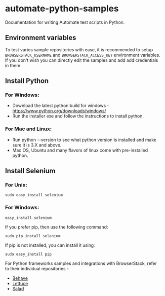 # automate-python-samples

Documentation for writing Automate test scripts in Python.

## Environment variables
To test varios sample repositories with ease,  it is recommended to setup `BROWSERSTACK_USERNAME` and `BROWSERSTACK_ACCESS_KEY` environment variables. If you don't wish you can directly edit the samples and add add credentials in them.

## Install Python

### For Windows:

 - Download the latest python build for windows - https://www.python.org/downloads/windows/
 - Run the installer exe and follow the instructions to install python.

### For Mac and Linux:

 - Run python --version to see what python version is installed and make sure it is 3.X and above.
 - Mac OS, Ubuntu and many flavors of linux come with pre-installed python.

## Install Selenium

### For Unix:
```
sudo easy_install selenium
```

### For Windows:
```
easy_install selenium
```

If you prefer pip, then use the following command:
```
sudo pip install selenium
```

If pip is not installed, you can install it using:
```
sudo easy_install pip
```

For Python frameworks samples and integrations with BrowserStack, refer to their individual repositories - 

- [Behave](https://github.com/browserstack/behave-browserstack)
- [Lettuce](https://github.com/browserstack/lettuce-browserstack)
- [Salad](https://github.com/browserstack/salad-browserstack)
